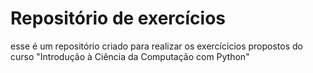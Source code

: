 # Repositório de exercícios
esse é um repositório criado para realizar os exercícicios propostos do curso "Introdução à Ciência da Computação com Python"
